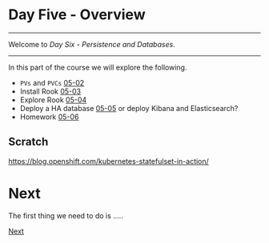 # Day Five - Overview

---

Welcome to _Day Six - Persistence and Databases_.

---

In this part of the course we will explore the following.

* `PVs` and `PVCs` [05-02](05-02.md)
* Install Rook [05-03](05-03.md)
* Explore Rook [05-04](05-04.md)
* Deploy a HA database [05-05](05-05.md) or deploy Kibana and Elasticsearch?
* Homework [05-06](05-06.md)


## Scratch

https://blog.openshift.com/kubernetes-statefulset-in-action/



# Next

The first thing we need to do is .....

[Next](05-02.md)


